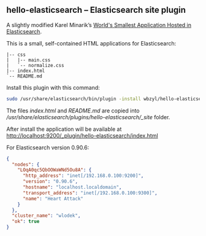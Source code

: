 ## hello-elasticsearch – Elasticsearch site plugin

A slightly modified Karel Minarik’s
[World's Smallest Application Hosted in Elasticsearch](https://gist.github.com/karmi/3381710/).

This is a small, self-contained HTML applications for Elasticsearch:

```
|-- css
|   |-- main.css
|   `-- normalize.css
|-- index.html
`-- README.md
```

Install this plugin with this command:

```sh
sudo /usr/share/elasticsearch/bin/plugin -install wbzyl/hello-elasticsearch
```

The files *index.html* and *README.md* are copied into
*/usr/share/elasticsearch/plugins/hello-elasticsearch/_site* folder.

After install the application will be available at
[http://localhost:9200/_plugin/hello-elasticsearch/index.html](http://localhost:9200/_plugin/hello-elasticsearch/index.html)

For Elasticsearch version 0.90.6:

```json
{
  "nodes": {
    "LOqA0qc5QbOOWaWNd5Ou8A": {
      "http_address": "inet[/192.168.0.100:9200]",
      "version": "0.90.6",
      "hostname": "localhost.localdomain",
      "transport_address": "inet[/192.168.0.100:9300]",
      "name": "Heart Attack"
    }
  },
  "cluster_name": "wlodek",
  "ok": true
}
```
